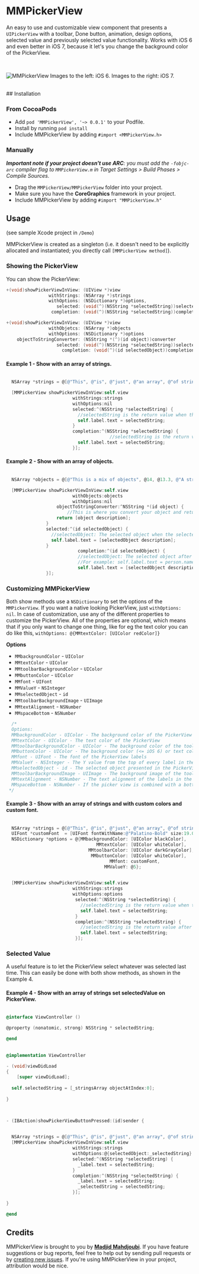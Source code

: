MMPickerView
============
 
An easy to use and customizable view component that presents a `UIPickerView` with a toolbar, Done button, animation, design options, selected value and previously selected value functionality.
Works with iOS 6 and even better in iOS 7, because it let's you change the background color of the PickerView.


<br />

![MMPickerView](https://dl.dropboxusercontent.com/u/73895323/MMPickerView-GitHub.png)
Images to the left: iOS 6. Images to the right: iOS 7.

<br />
## Installation

### From CocoaPods

* Add `pod 'MMPickerView', '~> 0.0.1'` to your Podfile.
* Install by running `pod install`
* Include MMPickerView by adding `#import <MMPickerView.h>`

### Manually

_**Important note if your project doesn't use ARC**: you must add the `-fobjc-arc` compiler flag to `MMPickerView.m` in Target Settings > Build Phases > Compile Sources._

* Drag the `MMPickerView/MMPickerView` folder into your project.
* Make sure you have the **CoreGraphics** framework in your project.
* Include MMPickerView by adding `#import "MMPickerView.h"` 

## Usage

(see sample Xcode project in `/Demo`)

MMPickerView is created as a singleton (i.e. it doesn't need to be explicitly allocated and instantiated; you directly call `[MMPickerView method]`).

### Showing the PickerView

You can show the PickerView:

```objective-c
+(void)showPickerViewInView: (UIView *)view
                withStrings: (NSArray *)strings
                withOptions: (NSDictionary *)options,
                   selected: (void(^)(NSString *selectedString))selected
                 completion: (void(^)(NSString *selectedString))completion;

+(void)showPickerViewInView: (UIView *)view
                withObjetcs: (NSArray *)objects
                withOptions: (NSDictionary *)options
    objectToStringConverter: (NSString *(^)(id object))converter
                   selected: (void(^)(NSString *selectedString))selected
       			     completion: (void(^)(id selectedObject))completion;
```


#### Example 1 - Show with an array of strings.
```objective-c
  
  NSArray *strings = @[@"This", @"is", @"just", @"an array", @"of strings."];

  [MMPickerView showPickerViewInView:self.view
                         withStrings:strings
                         withOptions:nil
                         selected:^(NSString *selectedString) {
                           //selectedString is the return value when the selected item change
                           self.label.text = selectedString;
                         }
                         completion:^(NSString *selectedString) {
   							           //selectedString is the return value after user hit Done button
                           self.label.text = selectedString;
                         }];
```

#### Example 2 - Show with an array of objects.
```objective-c
    
  NSArray *objects = @[@"This is a mix of objects", @14, @13.3, @"A string", @1000];

  [MMPickerView showPickerViewInView:self.view
   						 withObjects:objects
					     withOptions:nil
		           objectToStringConverter:^NSString *(id object) {
			           //This is where you convert your object and return a string, for eg. return person.name;
	               return [object description];
               }
               selected:^(id selectedObject) {
                 //selectedObject: The selected object when the selected item change
                 self.label.text = [selectedObject description];
               }
						   completion:^(id selectedObject) {
					       //selectedObject: The selected object after user hit Done button
					       //For example: self.label.text = person.name;
					       self.label.text = [selectedObject description];
               }];
```

### Customizing MMPickerView
Both show methods use a `NSDictionary` to set the options of the `MMPickerView`. If you want a native looking PickerView, just `withOptions: nil`. In case of customization, use any of the different properties to customize the PickerView. All of the properties are optional, which means that if you only want to change one thing, like for eg the text color you can do like this, `withOptions: @{MMtextColor: [UIColor redColor]}`

**Options**

     
- `MMbackgroundColor` - `UIColor` 
- `MMtextColor` - `UIColor` 
- `MMtoolbarBackgroundColor` - `UIColor` 
- `MMbuttonColor` - `UIColor` 
- `MMfont` - `UIFont` 
- `MMValueY` - `NSInteger` 
- `MMselectedObject` - `id` 
- `MMtoolbarBackgroundImage` - `UIImage`
- `MMtextAlignment` - `NSNumber`
- `MMspaceBottom` - `NSNumber`

```objective-c
  /*
  Options:
  MMbackgroundColor - UIColor - The background color of the PickerView (>=iOS 7)
  MMtextColor - UIColor - The text color of the PickerView
  MMtoolbarBackgroundColor - UIColor - The background color of the toolbar
  MMbuttonColor - UIColor - The background color (<= iOS 6) or text color (>=iOS 7) of the Done button
  MMfont - UIFont - The font of the PickerView labels
  MMValueY - NSInteger - The Y value from the top of every label in the PickerView, useful when changing font/font-size.
  MMselectedObject - id - The selected object presented in the PickerView, an object from the array, for eg. [yourArray objectAtIndex:0];
  MMtoolbarBackgroundImage - UIImage - The background image of the toolbar (320 x 44 for non retina, 640 x 88 for retina)
  MMtextAlignment - NSNumber - The text alignment of the labels in the PickerView, @0 for Left, @1 for Center, @2 for Right
  MMspaceBottom - NSNumber - If the picker view is combined with a bottom bar (such as tabbar) set a MMspaceBottom with the height of bar.
 */
```

#### Example 3 - Show with an array of strings and with custom colors and custom font.
```objective-c
  
  NSArray *strings = @[@"This", @"is", @"just", @"an array", @"of strings."];
  UIFont *customFont  = [UIFont fontWithName:@"Palatino-Bold" size:19.0];
  NSDictionary *options = @{MMbackgroundColor: [UIColor blackColor],
                                  MMtextColor: [UIColor whiteColor],
                               MMtoolbarColor: [UIColor darkGrayColor],
                                MMbuttonColor: [UIColor whiteColor],
                                       MMfont: customFont,
                                     MMValueY: @5};

  
  [MMPickerView showPickerViewInView:self.view
                         withStrings:strings
                         withOptions:options
                          selected:^(NSString *selectedString) {
                            //selectedString is the return value when the selected item change
                            self.label.text = selectedString;
                          }
                          completion:^(NSString *selectedString) {
                            //selectedString is the return value after user hit Done button
                            self.label.text = selectedString;
                          }];
```

### Selected Value
A useful feature is to let the PickerView select whatever was selected last time. This can easily be done with both show methods, as shown in the Example 4.



#### Example 4 - Show with an array of strings set selectedValue on PickerView.

```objective-c
  
@interface ViewController ()

@property (nonatomic, strong) NSString * selectedString;

@end
  
  
@implementation ViewController

- (void)viewDidLoad
{
    [super viewDidLoad];
  
  self.selectedString = [_stringsArray objectAtIndex:0];
  
}


  
- (IBAction)showPickerViewButtonPressed:(id)sender {

  
  NSArray *strings = @[@"This", @"is", @"just", @"an array", @"of strings."];
  [MMPickerView showPickerViewInView:self.view
                         withStrings:strings
                         withOptions:@{selectedObject:_selectedString}
                         selected:^(NSString *selectedString) {
                           _label.text = selectedString;
                         }
                         completion:^(NSString *selectedString) {
                           _label.text = selectedString;
                           _selectedString = selectedString;
                         }];
  
}

@end  
```

## Credits

MMPickerView is brought to you by [**Madjid Mahdjoubi**](https://twitter.com/MrMadjid). If you have feature suggestions or bug reports, feel free to help out by sending pull requests or by [creating new issues](https://github.com/madjid/MMPickerView/issues/new). If you're using MMPickerView in your project, attribution would be nice.


